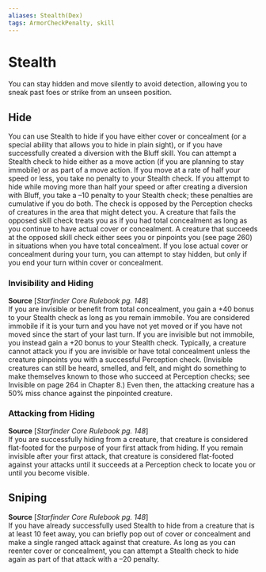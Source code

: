 ```yaml
---
aliases: Stealth(Dex)
tags: ArmorCheckPenalty, skill
---
```

# Stealth

You can stay hidden and move silently to avoid detection, allowing you to sneak past foes or strike from an unseen position.

## Hide

You can use Stealth to hide if you have either cover or concealment (or a special ability that allows you to hide in plain sight), or if you have successfully created a diversion with the Bluff skill. You can attempt a Stealth check to hide either as a move action (if you are planning to stay immobile) or as part of a move action. If you move at a rate of half your speed or less, you take no penalty to your Stealth check. If you attempt to hide while moving more than half your speed or after creating a diversion with Bluff, you take a –10 penalty to your Stealth check; these penalties are cumulative if you do both. The check is opposed by the Perception checks of creatures in the area that might detect you. A creature that fails the opposed skill check treats you as if you had total concealment as long as you continue to have actual cover or concealment. A creature that succeeds at the opposed skill check either sees you or pinpoints you (see page 260) in situations when you have total concealment. If you lose actual cover or concealment during your turn, you can attempt to stay hidden, but only if you end your turn within cover or concealment.

### Invisibility and Hiding

**Source** [_Starfinder Core Rulebook pg. 148_]  
If you are invisible or benefit from total concealment, you gain a +40 bonus to your Stealth check as long as you remain immobile. You are considered immobile if it is your turn and you have not yet moved or if you have not moved since the start of your last turn. If you are invisible but not immobile, you instead gain a +20 bonus to your Stealth check. Typically, a creature cannot attack you if you are invisible or have total concealment unless the creature pinpoints you with a successful Perception check. (Invisible creatures can still be heard, smelled, and felt, and might do something to make themselves known to those who succeed at Perception checks; see Invisible on page 264 in Chapter 8.) Even then, the attacking creature has a 50% miss chance against the pinpointed creature.

### Attacking from Hiding

**Source** [_Starfinder Core Rulebook pg. 148_]  
If you are successfully hiding from a creature, that creature is considered flat-footed for the purpose of your first attack from hiding. If you remain invisible after your first attack, that creature is considered flat-footed against your attacks until it succeeds at a Perception check to locate you or until you become visible.

## Sniping

**Source** [_Starfinder Core Rulebook pg. 148_]  
If you have already successfully used Stealth to hide from a creature that is at least 10 feet away, you can briefly pop out of cover or concealment and make a single ranged attack against that creature. As long as you can reenter cover or concealment, you can attempt a Stealth check to hide again as part of that attack with a –20 penalty.
